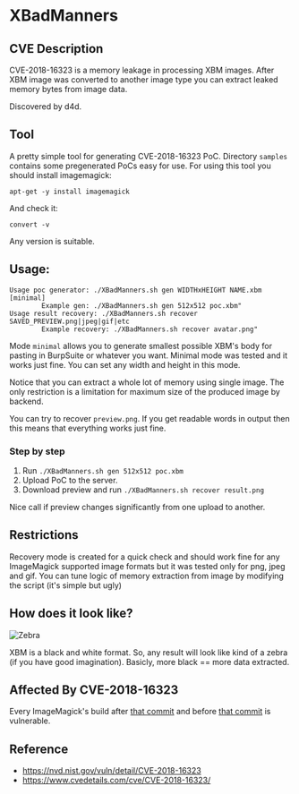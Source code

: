 # XBadManners

## CVE Description 

CVE-2018-16323 is a memory leakage in processing XBM images. After XBM image was converted to another image type you can extract leaked memory bytes from image data. 

Discovered by d4d.

## Tool

A pretty simple tool for generating CVE-2018-16323 PoC. Directory ```samples``` contains some pregenerated PoCs easy for use.
For using this tool you should install imagemagick:

```
apt-get -y install imagemagick
```

And check it:

```
convert -v
```

Any version is suitable.

## Usage:

```
Usage poc generator: ./XBadManners.sh gen WIDTHxHEIGHT NAME.xbm [minimal]
		Example gen: ./XBadManners.sh gen 512x512 poc.xbm"
Usage result recovery: ./XBadManners.sh recover SAVED_PREVIEW.png|jpeg|gif|etc
		Example recovery: ./XBadManners.sh recover avatar.png"
```

 Mode ```minimal``` allows you to generate smallest possible XBM's body for pasting in BurpSuite or whatever you want. Minimal mode was tested and it works just fine. You can set any width and height in this mode. 

 Notice that you can extract a whole lot of memory using single image. The only restriction is a limitation for maximum size of the produced image by backend.

 You can try to recover ```preview.png```. If you get readable words in output then this means that everything works just fine.


### Step by step

1. Run ```./XBadManners.sh gen 512x512 poc.xbm``` 
2. Upload PoC to the server.
3. Download preview and run ```./XBadManners.sh recover result.png```

Nice call if preview changes significantly from one upload to another.

## Restrictions

Recovery mode is created for a quick check and should work fine for any ImageMagick supported image formats but it was tested only for png, jpeg and gif.
You can tune logic of memory extraction from image by modifying the script (it's simple but ugly)


## How does it look like?

![Zebra](https://raw.githubusercontent.com/ttffdd/XBadManners/master/preview.png "Memory leak")

XBM is a black and white format. So, any result will look like kind of a zebra (if you have good imagination). Basicly, more black == more data extracted.

## Affected By CVE-2018-16323

Every ImageMagick's build after [that commit](https://github.com/ImageMagick/ImageMagick/commit/d9a8234d211da30baf9526fbebe9a8438ea7e11c) and before [that commit](https://github.com/ImageMagick/ImageMagick/commit/216d117f05bff87b9dc4db55a1b1fadb38bcb786) is vulnerable.
 
## Reference 

* https://nvd.nist.gov/vuln/detail/CVE-2018-16323
* https://www.cvedetails.com/cve/CVE-2018-16323/





